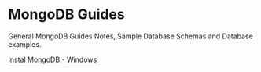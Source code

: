 # MongoDB Guides

General MongoDB Guides Notes, Sample Database Schemas and Database examples.

[Instal MongoDB - Windows](https://github.com/aere69/sqlguides/blob/main/MongoDB/InstallOnWindows.md)